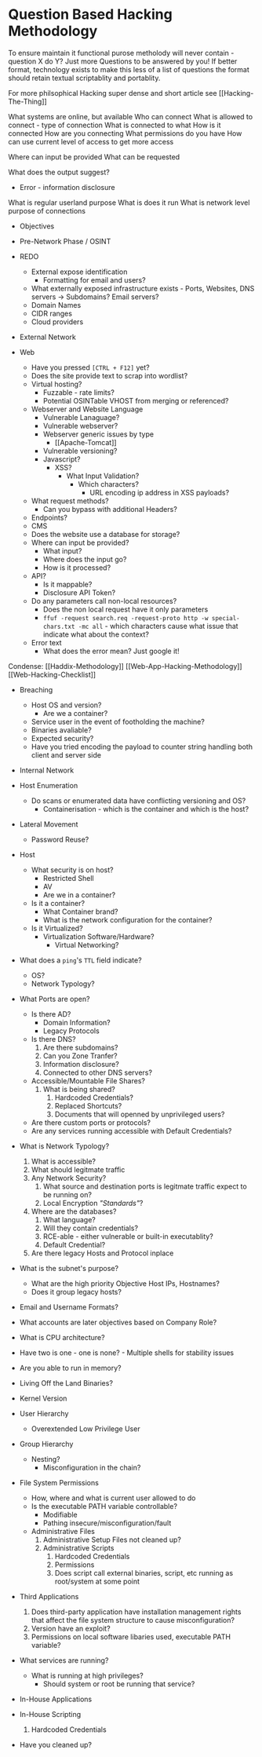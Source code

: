 
# Question Based Hacking Methodology



To ensure maintain it functional purose metholody will never contain - question X do Y? Just more Questions to be answered by you! If better format, technology exists to make this less of a list of questions the format should retain textual scriptablity and portablity.  


For more philsophical Hacking super dense and short article see [[Hacking-The-Thing]] 

What systems are online, but available
Who can connect
What is allowed to connect - type of connection 
What is connected to what
How is it connected
How are you connecting
What permissions do you have
How can use current level of access to get more access


Where can input be provided 
What can be requested

What does the output suggest?
- Error - information disclosure  

What is regular userland purpose
What is does it run
What is network level purpose of connections




- Objectives

- Pre-Network Phase / OSINT

- REDO

	- External expose identification
		- Formatting for email and users?
	- What externally exposed infrastructure exists - Ports, Websites, DNS servers -> Subdomains? Email servers?
	- Domain Names
	- CIDR ranges 
	- Cloud providers
- External Network

- Web
	- Have you pressed `[CTRL + F12]` yet?
	- Does the site provide text to scrap into wordlist?
	- Virtual hosting? 
		- Fuzzable - rate limits?
		- Potential OSINTable VHOST from merging or referenced? 
	- Webserver and Website Language
		- Vulnerable Lanaguage?
		- Vulnerable webserver?
		- Webserver generic issues by type
			-  [[Apache-Tomcat]]
		- Vulnerable versioning?
		- Javascript?
			-  XSS?
				- What Input Validation?
					- Which characters?
						- URL encoding ip address in XSS payloads?
	- What request methods?
		 - Can you bypass with additional Headers?
	- Endpoints?
	- CMS 
	- Does the website use a database for storage?
	- Where can input be provided?
		- What input?
		- Where does the input go?
		- How is it processed?
	 - API?
		 - Is it mappable?
		 - Disclosure API Token?
	- Do any parameters call non-local resources?
		- Does the non local request have it only parameters
		- `ffuf -request search.req -request-proto http -w special-chars.txt -mc all` - which characters cause what issue that indicate what about the context? 
	- Error text 
		- What does the error mean? Just google it! 


Condense:
[[Haddix-Methodology]]
[[Web-App-Hacking-Methodology]]
[[Web-Hacking-Checklist]]

- Breaching
	- Host OS and version?
		- Are we a container?
	- Service user in the event of footholding the machine?
	- Binaries avaliable?
	- Expected security?
	- Have you tried encoding the payload to counter string handling both client and server side
 
- Internal Network
- Host Enumeration
	- Do scans or enumerated data have conflicting versioning and OS?
		- Containerisation - which is the container and which is the host?
- Lateral Movement
	- Password Reuse?




- Host
	- What security is on host?
		- Restricted Shell
		- AV
		- Are we in a container?
	- Is it a container?
		- What Container brand?
		- What is the network configuration for the container?
	 - Is it Virtualized?
		 - Virtualization Software/Hardware?
			 - Virtual Networking?
- What does a `ping`'s `TTL` field indicate?
	- OS?
	- Network Typology?
- What Ports are open?
	- Is there AD?
		- Domain Information?
		- Legacy Protocols
	- Is there DNS? 
		1. Are there subdomains?
		2. Can you Zone Tranfer?
		3. Information disclosure?
		4. Connected to other DNS servers?
	- Accessible/Mountable File Shares?
		1. What is being shared?
			1. Hardcoded Credentials?
			2. Replaced Shortcuts?
			3. Documents that will openned by unprivileged users?
	- Are there custom ports or protocols?
	- Are any services running accessible with Default Credentials?  

- What is Network Typology?
	1. What is accessible? 
	2. What should legitmate traffic  
	3. Any Network Security?   
		1. What source and destination ports is legitmate traffic expect to be running on? 
		2. Local Encryption *"Standards"*?  
	1. Where are the databases?
		1. What language?
		2. Will they contain credentials?
		3. RCE-able - either vulnerable or built-in executablity?
		4. Default Credential?
	2. Are there legacy Hosts and Protocol inplace 
- What is the subnet's purpose?
	- What are the high priority Objective Host IPs, Hostnames?
	- Does it group legacy hosts?


- Email and Username Formats?
	

- What accounts are later objectives based on Company Role?

- What is CPU architecture?
- Have two is one - one is none? - Multiple shells for stability issues
- Are you able to run in memory?
- Living Off the Land Binaries?
- Kernel Version
- User Hierarchy
	- Overextended Low Privilege User
- Group Hierarchy
	- Nesting?
		- Misconfiguration in the chain? 
- File System Permissions
	- How, where and what is current user allowed to do
	- Is the executable PATH variable controllable?
		- Modifiable
		- Pathing insecure/misconfiguration/fault 
	- Administrative Files
		1. Administrative Setup Files not cleaned up?
		2. Administrative Scripts
			1. Hardcoded Credentials
			2. Permissions
			3. Does script call external binaries, script, etc running as root/system at some point 
- Third Applications
	1. Does third-party application have installation management rights that affect the file system structure to cause misconfiguration?
	2. Version have an exploit?
	3. Permissions on local software libaries used, executable PATH variable? 
- What services are running?
	- What is running at high privileges?
		- Should system or root be running that service?


- In-House Applications
- In-House Scripting
	1. Hardcoded Credentials



- Have you cleaned up?
